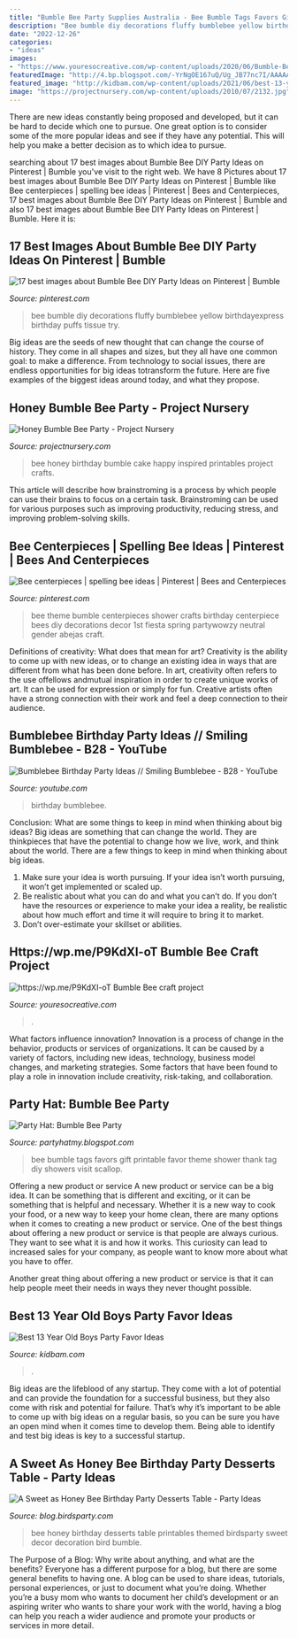 ```yaml
---
title: "Bumble Bee Party Supplies Australia - Bee Bumble Tags Favors Gift Printable Favor Theme Shower Thank Tag Diy Showers Visit Scallop"
description: "Bee bumble diy decorations fluffy bumblebee yellow birthdayexpress birthday puffs tissue try"
date: "2022-12-26"
categories:
- "ideas"
images:
- "https://www.youresocreative.com/wp-content/uploads/2020/06/Bumble-Bee-craft-project-Free-arts-and-crafts.jpg"
featuredImage: "http://4.bp.blogspot.com/-YrNgOE167uQ/Ug_JB77nc7I/AAAAAAAAE0w/raAkeMJiujM/s1600/il_570xN.292168516.jpg"
featured_image: "http://kidbam.com/wp-content/uploads/2021/06/best-13-year-old-boys-party-favor-ideas.jpg"
image: "https://projectnursery.com/wp-content/uploads/2010/07/2132.jpg"
---
```



There are new ideas constantly being proposed and developed, but it can be hard to decide which one to pursue. One great option is to consider some of the more popular ideas and see if they have any potential. This will help you make a better decision as to which idea to pursue.

	

		
searching about 17 best images about Bumble Bee DIY Party Ideas on Pinterest | Bumble you've visit to the right web. We have 8 Pictures about 17 best images about Bumble Bee DIY Party Ideas on Pinterest | Bumble like Bee centerpieces | spelling bee ideas | Pinterest | Bees and Centerpieces, 17 best images about Bumble Bee DIY Party Ideas on Pinterest | Bumble and also 17 best images about Bumble Bee DIY Party Ideas on Pinterest | Bumble. Here it is:
		
    
## 17 Best Images About Bumble Bee DIY Party Ideas On Pinterest | Bumble

<img loading=lazy src="https://s-media-cache-ak0.pinimg.com/736x/90/8d/58/908d58ecd546ac847920ee47ec23d30a.jpg" onerror="this.onerror=null;this.src='https://tse4.mm.bing.net/th?id=OIP.p0Np2QROPpwiXuFReeJfaAHaOr&amp;pid=15.1';" alt="17 best images about Bumble Bee DIY Party Ideas on Pinterest | Bumble">

_Source: pinterest.com_

>bee bumble diy decorations fluffy bumblebee yellow birthdayexpress birthday puffs tissue try. 

	

Big ideas are the seeds of new thought that can change the course of history. They come in all shapes and sizes, but they all have one common goal: to make a difference. From technology to social issues, there are endless opportunities for big ideas totransform the future. Here are five examples of the biggest ideas around today, and what they propose.

    
## Honey Bumble Bee Party - Project Nursery

<img loading=lazy src="https://projectnursery.com/wp-content/uploads/2010/07/2132.jpg" onerror="this.onerror=null;this.src='https://tse1.mm.bing.net/th?id=OIP.M1_JUeSyPdJcJCgUV7xUMwHaJ4&amp;pid=15.1';" alt="Honey Bumble Bee Party - Project Nursery">

_Source: projectnursery.com_

>bee honey birthday bumble cake happy inspired printables project crafts. 

	

This article will describe how brainstroming is a process by which people can use their brains to focus on a certain task. Brainstroming can be used for various purposes such as improving productivity, reducing stress, and improving problem-solving skills.

    
## Bee Centerpieces | Spelling Bee Ideas | Pinterest | Bees And Centerpieces

<img loading=lazy src="https://s-media-cache-ak0.pinimg.com/originals/a6/8d/6e/a68d6e5085bcd76dc3acd95ebc8a2464.jpg" onerror="this.onerror=null;this.src='https://tse1.mm.bing.net/th?id=OIP.M-TIJGJfnEPmbv3goeZAVwHaJ5&amp;pid=15.1';" alt="Bee centerpieces | spelling bee ideas | Pinterest | Bees and Centerpieces">

_Source: pinterest.com_

>bee theme bumble centerpieces shower crafts birthday centerpiece bees diy decorations decor 1st fiesta spring partywowzy neutral gender abejas craft. 

	

Definitions of creativity: What does that mean for art?
Creativity is the ability to come up with new ideas, or to change an existing idea in ways that are different from what has been done before. In art, creativity often refers to the use offellows andmutual inspiration in order to create unique works of art. It can be used for expression or simply for fun. Creative artists often have a strong connection with their work and feel a deep connection to their audience.

    
## Bumblebee Birthday Party Ideas // Smiling Bumblebee - B28 - YouTube

<img loading=lazy src="http://i.ytimg.com/vi/wbP6FdnOUgY/maxresdefault.jpg" onerror="this.onerror=null;this.src='https://tse4.mm.bing.net/th?id=OIP.Xq0ib4XTRHbW-VTH7nhn4QHaEK&amp;pid=15.1';" alt="Bumblebee Birthday Party Ideas // Smiling Bumblebee - B28 - YouTube">

_Source: youtube.com_

>birthday bumblebee. 

	

Conclusion: What are some things to keep in mind when thinking about big ideas?
Big ideas are something that can change the world. They are thinkpieces that have the potential to change how we live, work, and think about the world. There are a few things to keep in mind when thinking about big ideas. 
1. Make sure your idea is worth pursuing. If your idea isn’t worth pursuing, it won’t get implemented or scaled up. 
2. Be realistic about what you can do and what you can’t do. If you don’t have the resources or experience to make your idea a reality, be realistic about how much effort and time it will require to bring it to market. 
3. Don’t over-estimate your skillset or abilities.

    
## Https://wp.me/P9KdXI-oT Bumble Bee Craft Project

<img loading=lazy src="https://www.youresocreative.com/wp-content/uploads/2020/06/Bumble-Bee-craft-project-Free-arts-and-crafts.jpg" onerror="this.onerror=null;this.src='https://tse1.mm.bing.net/th?id=OIP.Th2SKOIG5c0XmFKmsqpYvwHaJ2&amp;pid=15.1';" alt="https://wp.me/P9KdXI-oT Bumble Bee craft project">

_Source: youresocreative.com_

>. 

	

What factors influence innovation?
Innovation is a process of change in the behavior, products or services of organizations. It can be caused by a variety of factors, including new ideas, technology, business model changes, and marketing strategies.
Some factors that have been found to play a role in innovation include creativity, risk-taking, and collaboration.

    
## Party Hat: Bumble Bee Party

<img loading=lazy src="http://4.bp.blogspot.com/-YrNgOE167uQ/Ug_JB77nc7I/AAAAAAAAE0w/raAkeMJiujM/s1600/il_570xN.292168516.jpg" onerror="this.onerror=null;this.src='https://tse4.mm.bing.net/th?id=OIP.mDNfFaXVt43g3ejVZSL5BwHaGp&amp;pid=15.1';" alt="Party Hat: Bumble Bee Party">

_Source: partyhatmy.blogspot.com_

>bee bumble tags favors gift printable favor theme shower thank tag diy showers visit scallop. 

	

Offering a new product or service
A new product or service can be a big idea. It can be something that is different and exciting, or it can be something that is helpful and necessary. Whether it is a new way to cook your food, or a new way to keep your home clean, there are many options when it comes to creating a new product or service. 
One of the best things about offering a new product or service is that people are always curious. They want to see what it is and how it works. This curiosity can lead to increased sales for your company, as people want to know more about what you have to offer. 

Another great thing about offering a new product or service is that it can help people meet their needs in ways they never thought possible.

    
## Best 13 Year Old Boys Party Favor Ideas

<img loading=lazy src="http://kidbam.com/wp-content/uploads/2021/06/best-13-year-old-boys-party-favor-ideas.jpg" onerror="this.onerror=null;this.src='https://tse3.mm.bing.net/th?id=OIP.nTICwYMlrLvRqtwoxn-22gHaLH&amp;pid=15.1';" alt="Best 13 Year Old Boys Party Favor Ideas">

_Source: kidbam.com_

>. 

	

Big ideas are the lifeblood of any startup. They come with a lot of potential and can provide the foundation for a successful business, but they also come with risk and potential for failure. That’s why it’s important to be able to come up with big ideas on a regular basis, so you can be sure you have an open mind when it comes time to develop them. Being able to identify and test big ideas is key to a successful startup.

    
## A Sweet As Honey Bee Birthday Party Desserts Table - Party Ideas

<img loading=lazy src="http://3.bp.blogspot.com/-VNe_0nw8Dew/UsvZjHhSGEI/AAAAAAAAY34/B0zZ3lnTw2s/s1600/honey-bee-birthday-party-ideas-desserts-tables-printables-black-white-yellow-polka-dot-spring-themes2.png" onerror="this.onerror=null;this.src='https://tse3.mm.bing.net/th?id=OIP.YiyDPhREMqIH7vba75PtJwHaJ3&amp;pid=15.1';" alt="A Sweet as Honey Bee Birthday Party Desserts Table - Party Ideas">

_Source: blog.birdsparty.com_

>bee honey birthday desserts table printables themed birdsparty sweet decor decoration bird bumble. 

	

The Purpose of a Blog: Why write about anything, and what are the benefits?
Everyone has a different purpose for a blog, but there are some general benefits to having one. A blog can be used to share ideas, tutorials, personal experiences, or just to document what you’re doing. Whether you’re a busy mom who wants to document her child’s development or an aspiring writer who wants to share your work with the world, having a blog can help you reach a wider audience and promote your products or services in more detail.

